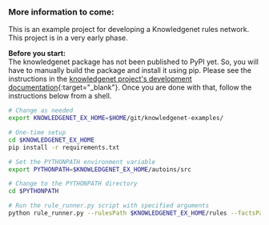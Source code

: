 ### More information to come:

This is an example project for developing a Knowledgenet rules network. This project is in a very early phase.  

**Before you start:**  
The knowledgenet package has not been published to PyPI yet. So, you will have to manually build the package and install it using pip. Please see the instructions in the [knowledgenet project's development documentation](https://github.com/amitchatterjee/knowledgenet/blob/develop/doc/readme-development.md){:target="_blank"}. Once you are done with that, follow the instructions below from a shell.

```bash
# Change as needed
export KNOWLEDGENET_EX_HOME=$HOME/git/knowledgenet-examples/

# One-time setup
cd $KNOWLEDGENET_EX_HOME
pip install -r requirements.txt

# Set the PYTHONPATH environment variable
export PYTHONPATH=$KNOWLEDGENET_EX_HOME/autoins/src

# Change to the PYTHONPATH directory
cd $PYTHONPATH

# Run the rule_runner.py script with specified arguments
python rule_runner.py --rulesPath $KNOWLEDGENET_EX_HOME/rules --factsPaths $KNOWLEDGENET_EX_HOME/data --log debug --outputPath $KNOWLEDGENET_EX_HOME/target/results --cleanOutput
```
